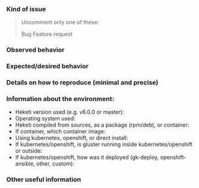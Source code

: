 <!--
This issue template is meant mainly for bug reports and feature requests.

If you are looking for help, you can reach out to the IRC channel
#heketi on freenode or use the mailing list heketi-devel@gluster.org.

You can still use an issue to ask for help. In this case
you should remove the template contents or use it as a guideline
for providing information for debugging.
-->

### Kind of issue

> Uncomment only one of these:
> 
> Bug
> Feature request

### Observed behavior


### Expected/desired behavior


### Details on how to reproduce (minimal and precise)


### Information about the environment:

- Heketi version used (e.g. v6.0.0 or master): 
- Operating system used: 
- Heketi compiled from sources, as a package (rpm/deb), or container: 
- If container, which container image: 
- Using kubernetes, openshift, or direct install: 
- If kubernetes/openshift, is gluster running inside kubernetes/openshift or outside: 
- If kubernetes/openshift, how was it deployed (gk-deploy, openshift-ansible, other, custom): 


### Other useful information


